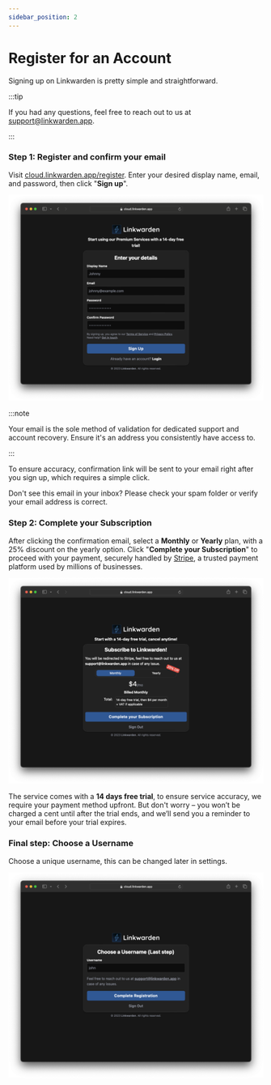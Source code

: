 ```yaml
---
sidebar_position: 2
---
```


# Register for an Account

Signing up on Linkwarden is pretty simple and straightforward.

:::tip

If you had any questions, feel free to reach out to us at [support@linkwarden.app](mailto:support@linkwarden.app).

:::

### Step 1: Register and confirm your email

Visit [cloud.linkwarden.app/register](https://cloud.linkwarden.app/register). Enter your desired display name, email, and password, then click "**Sign up**".

![Signup page](/img/signup.png)

:::note

Your email is the sole method of validation for dedicated support and account recovery. Ensure it's an address you consistently have access to.

:::

To ensure accuracy, confirmation link will be sent to your email right after you sign up, which requires a simple click.

Don't see this email in your inbox? Please check your spam folder or verify your email address is correct.

### Step 2: Complete your Subscription

After clicking the confirmation email, select a **Monthly** or **Yearly** plan, with a 25% discount on the yearly option. Click "**Complete your Subscription**" to proceed with your payment, securely handled by [Stripe](https://stripe.com), a trusted payment platform used by millions of businesses.

![Subscribe page](/img/subscribe.png)

The service comes with a **14 days free trial**, to ensure service accuracy, we require your payment method upfront. But don't worry – you won’t be charged a cent until after the trial ends, and we’ll send you a reminder to your email before your trial expires.

### Final step: Choose a Username

Choose a unique username, this can be changed later in settings.

![Username selection page](/img/choose-username.png)
